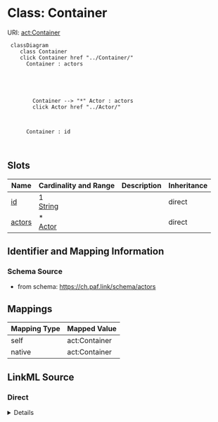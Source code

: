 

# Class: Container 



URI: [act:Container](https://ch.paf.link/schema/actors/Container)





```mermaid
 classDiagram
    class Container
    click Container href "../Container/"
      Container : actors
        
          
    
        
        
        Container --> "*" Actor : actors
        click Actor href "../Actor/"
    

        
      Container : id
        
      
```




<!-- no inheritance hierarchy -->


## Slots

| Name | Cardinality and Range | Description | Inheritance |
| ---  | --- | --- | --- |
| [id](id.md) | 1 <br/> [String](String.md) |  | direct |
| [actors](actors.md) | * <br/> [Actor](Actor.md) |  | direct |










## Identifier and Mapping Information






### Schema Source


* from schema: https://ch.paf.link/schema/actors




## Mappings

| Mapping Type | Mapped Value |
| ---  | ---  |
| self | act:Container |
| native | act:Container |






## LinkML Source

<!-- TODO: investigate https://stackoverflow.com/questions/37606292/how-to-create-tabbed-code-blocks-in-mkdocs-or-sphinx -->

### Direct

<details>
```yaml
name: Container
from_schema: https://ch.paf.link/schema/actors
slots:
- id
- actors
tree_root: true

```
</details>

### Induced

<details>
```yaml
name: Container
from_schema: https://ch.paf.link/schema/actors
attributes:
  id:
    name: id
    from_schema: https://ch.paf.link/schema/actors
    rank: 1000
    slot_uri: dcterm:identifier
    identifier: true
    alias: id
    owner: Container
    domain_of:
    - Container
    - Actor
    range: string
    required: true
  actors:
    name: actors
    from_schema: https://ch.paf.link/schema/actors
    rank: 1000
    slot_uri: act:actor
    alias: actors
    owner: Container
    domain_of:
    - Container
    range: Actor
    multivalued: true
    inlined_as_list: true
tree_root: true

```
</details>